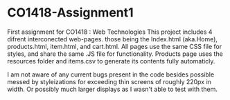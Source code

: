 # CO1418-Assignment1
First assignment for CO1418 : Web Technologies
This project includes 4 difrent interconected web-pages. those being the Index.html (aka.Home),
products.html, item.html, and cart.html.
All pages use the same CSS file for styles, and share the same .JS file for functionality.
Products page uses the resources folder and items.csv to generate its contents fully automaticly.

I am not aware of any current bugs present in the code besides possible messed by styleizations for
exceeding thin screens of roughly 220px in width. Or possibly much larger displays as I wasn't
able to test with them.